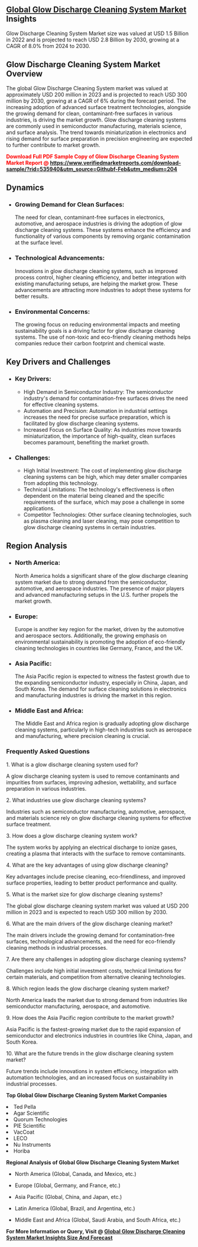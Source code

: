 <h2><a href="https://www.verifiedmarketreports.com/download-sample/?rid=535940&amp;utm_source=Githubf&amp;utm_medium=204" target="_blank">Global Glow Discharge Cleaning System Market</a> Insights</h2><p>Glow Discharge Cleaning System Market size was valued at USD 1.5 Billion in 2022 and is projected to reach USD 2.8 Billion by 2030, growing at a CAGR of 8.0% from 2024 to 2030.</p><p> <h2>Glow Discharge Cleaning System Market Overview</h2> <p>The global Glow Discharge Cleaning System market was valued at approximately USD 200 million in 2023 and is projected to reach USD 300 million by 2030, growing at a CAGR of 6% during the forecast period. The increasing adoption of advanced surface treatment technologies, alongside the growing demand for clean, contaminant-free surfaces in various industries, is driving the market growth. Glow discharge cleaning systems are commonly used in semiconductor manufacturing, materials science, and surface analysis. The trend towards miniaturization in electronics and rising demand for surface preparation in precision engineering are expected to further contribute to market growth.</p> <p><strong><p><span class=""><span style="color: #ff0000;"><strong>Download Full PDF Sample Copy of Glow Discharge Cleaning System Market Report</strong> @ </span><a href="https://www.verifiedmarketreports.com/download-sample/?rid=535940&amp;utm_source=Githubf-Feb&amp;utm_medium=204" target="_blank">https://www.verifiedmarketreports.com/download-sample/?rid=535940&amp;utm_source=Githubf-Feb&amp;utm_medium=204</a></span></p></strong></p> <h2>Dynamics</h2> <ul> <li><h3>Growing Demand for Clean Surfaces:</h3> The need for clean, contaminant-free surfaces in electronics, automotive, and aerospace industries is driving the adoption of glow discharge cleaning systems. These systems enhance the efficiency and functionality of various components by removing organic contamination at the surface level.</li> <li><h3>Technological Advancements:</h3> Innovations in glow discharge cleaning systems, such as improved process control, higher cleaning efficiency, and better integration with existing manufacturing setups, are helping the market grow. These advancements are attracting more industries to adopt these systems for better results.</li> <li><h3>Environmental Concerns:</h3> The growing focus on reducing environmental impacts and meeting sustainability goals is a driving factor for glow discharge cleaning systems. The use of non-toxic and eco-friendly cleaning methods helps companies reduce their carbon footprint and chemical waste.</li> </ul> <h2>Key Drivers and Challenges</h2> <ul> <li><h3>Key Drivers:</h3> <ul> <li>High Demand in Semiconductor Industry: The semiconductor industry's demand for contamination-free surfaces drives the need for effective cleaning systems.</li> <li>Automation and Precision: Automation in industrial settings increases the need for precise surface preparation, which is facilitated by glow discharge cleaning systems.</li> <li>Increased Focus on Surface Quality: As industries move towards miniaturization, the importance of high-quality, clean surfaces becomes paramount, benefiting the market growth.</li> </ul> </li> <li><h3>Challenges:</h3> <ul> <li>High Initial Investment: The cost of implementing glow discharge cleaning systems can be high, which may deter smaller companies from adopting this technology.</li> <li>Technical Limitations: The technology's effectiveness is often dependent on the material being cleaned and the specific requirements of the surface, which may pose a challenge in some applications.</li> <li>Competitor Technologies: Other surface cleaning technologies, such as plasma cleaning and laser cleaning, may pose competition to glow discharge cleaning systems in certain industries.</li> </ul> </li> </ul> <h2>Region Analysis</h2> <ul> <li><h3>North America:</h3> North America holds a significant share of the glow discharge cleaning system market due to strong demand from the semiconductor, automotive, and aerospace industries. The presence of major players and advanced manufacturing setups in the U.S. further propels the market growth.</li> <li><h3>Europe:</h3> Europe is another key region for the market, driven by the automotive and aerospace sectors. Additionally, the growing emphasis on environmental sustainability is promoting the adoption of eco-friendly cleaning technologies in countries like Germany, France, and the UK.</li> <li><h3>Asia Pacific:</h3> The Asia Pacific region is expected to witness the fastest growth due to the expanding semiconductor industry, especially in China, Japan, and South Korea. The demand for surface cleaning solutions in electronics and manufacturing industries is driving the market in this region.</li> <li><h3>Middle East and Africa:</h3> The Middle East and Africa region is gradually adopting glow discharge cleaning systems, particularly in high-tech industries such as aerospace and manufacturing, where precision cleaning is crucial.</li> </ul> <h3>Frequently Asked Questions</h3> <p>1. What is a glow discharge cleaning system used for?</p> <p>A glow discharge cleaning system is used to remove contaminants and impurities from surfaces, improving adhesion, wettability, and surface preparation in various industries.</p> <p>2. What industries use glow discharge cleaning systems?</p> <p>Industries such as semiconductor manufacturing, automotive, aerospace, and materials science rely on glow discharge cleaning systems for effective surface treatment.</p> <p>3. How does a glow discharge cleaning system work?</p> <p>The system works by applying an electrical discharge to ionize gases, creating a plasma that interacts with the surface to remove contaminants.</p> <p>4. What are the key advantages of using glow discharge cleaning?</p> <p>Key advantages include precise cleaning, eco-friendliness, and improved surface properties, leading to better product performance and quality.</p> <p>5. What is the market size for glow discharge cleaning systems?</p> <p>The global glow discharge cleaning system market was valued at USD 200 million in 2023 and is expected to reach USD 300 million by 2030.</p> <p>6. What are the main drivers of the glow discharge cleaning market?</p> <p>The main drivers include the growing demand for contamination-free surfaces, technological advancements, and the need for eco-friendly cleaning methods in industrial processes.</p> <p>7. Are there any challenges in adopting glow discharge cleaning systems?</p> <p>Challenges include high initial investment costs, technical limitations for certain materials, and competition from alternative cleaning technologies.</p> <p>8. Which region leads the glow discharge cleaning system market?</p> <p>North America leads the market due to strong demand from industries like semiconductor manufacturing, aerospace, and automotive.</p> <p>9. How does the Asia Pacific region contribute to the market growth?</p> <p>Asia Pacific is the fastest-growing market due to the rapid expansion of semiconductor and electronics industries in countries like China, Japan, and South Korea.</p> <p>10. What are the future trends in the glow discharge cleaning system market?</p> <p>Future trends include innovations in system efficiency, integration with automation technologies, and an increased focus on sustainability in industrial processes.</p> </p><p><strong>Top Global Glow Discharge Cleaning System Market Companies</strong></p><div data-test-id=""><p><li>Ted Pella</li><li> Agar Scientific</li><li> Quorum Technologies</li><li> PIE Scientific</li><li> VacCoat</li><li> LECO</li><li> Nu Instruments</li><li> Horiba</li></p><div><strong>Regional Analysis of&nbsp;Global Glow Discharge Cleaning System Market</strong></div><ul><li dir="ltr"><p dir="ltr">North America&nbsp;(Global, Canada, and Mexico, etc.)</p></li><li dir="ltr"><p dir="ltr">Europe (Global, Germany, and France, etc.)</p></li><li dir="ltr"><p dir="ltr">Asia Pacific&nbsp;(Global, China, and Japan, etc.)</p></li><li dir="ltr"><p dir="ltr">Latin America&nbsp;(Global, Brazil, and Argentina, etc.)</p></li><li dir="ltr">Middle East and Africa&nbsp;(Global, Saudi Arabia, and South Africa, etc.)</li></ul><p><strong>For More Information or Query, Visit @&nbsp;</strong><strong><a href="https://www.verifiedmarketreports.com/product/glow-discharge-cleaning-system-market/?utm_source=Githubf&amp;utm_medium=204" target="_blank">Global Glow Discharge Cleaning System Market Insights Size And Forecast</a></strong></p></div>
